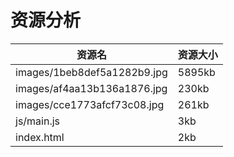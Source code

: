 # 资源分析

| 资源名 | 资源大小 |
| --- | --- |
| images/1beb8def5a1282b9.jpg | 5895kb |
| images/af4aa13b136a1876.jpg | 230kb |
| images/cce1773afcf73c08.jpg | 261kb |
| js/main.js | 3kb |
| index.html | 2kb |
